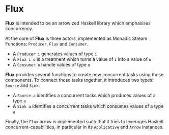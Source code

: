 # Flux

**Flux** is intended to be an arrowized Haskell library which emphasises
concurrency.

At the core of **Flux** is three actors, implemented as Monadic Stream
Functions: `Producer`, `Flux` and `Consumer`.

* A `Producer i` generates values of type `i`
* A `Flux i o` is a treatment which turns a value of `i` into a value of `o`
* A `Consumer o` handle values of type `o`

**Flux** provides several functions to create new concurrent tasks using those
components. To connect these tasks together, it introduces two types: `Source`
and `Sink`.

* A `Source a` identifies a concurrent tasks which produces
values of a type `a`
* A `Sink a` identifies a concurrent tasks which consumes values of a type `a`

Finally, the `Flux` arrow is implemented such that it tries to leverages Haskell
concurrent-capabilities, in particular in its `Applicative` and `Arrow`
instances.
